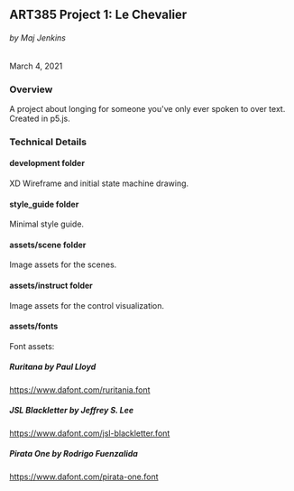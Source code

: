 ## ART385 Project 1: Le Chevalier
###### by Maj Jenkins
March 4, 2021

### Overview
A project about longing for someone you've only ever spoken to over text. Created in p5.js.

### Technical Details

#### development folder
XD Wireframe and initial state machine drawing.

#### style_guide folder
Minimal style guide.

#### assets/scene folder
Image assets for the scenes.

#### assets/instruct folder
Image assets for the control visualization.

#### assets/fonts
Font assets:

##### Ruritana by Paul Lloyd 
https://www.dafont.com/ruritania.font

##### JSL Blackletter by Jeffrey S. Lee 
https://www.dafont.com/jsl-blackletter.font

##### Pirata One by Rodrigo Fuenzalida 
https://www.dafont.com/pirata-one.font
